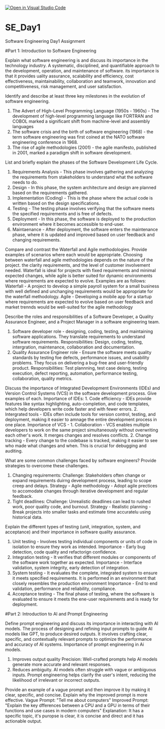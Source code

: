 [![Open in Visual Studio Code](https://classroom.github.com/assets/open-in-vscode-2e0aaae1b6195c2367325f4f02e2d04e9abb55f0b24a779b69b11b9e10269abc.svg)](https://classroom.github.com/online_ide?assignment_repo_id=18392142&assignment_repo_type=AssignmentRepo)
# SE_Day1
Software Engineering Day1 Assignment

#Part 1: Introduction to Software Engineering

Explain what software engineering is and discuss its importance in the technology industry.
A systematic, disciplined, and quantifiable approach to the development, operation, and maintenance of software. its importance is that it provides uality assurance, scalability  and efficiency, cost effectiveness, maintainability, collaboration and teamwork, innovation and competitiveness, risk management, and user satisfaction.

Identify and describe at least three key milestones in the evolution of software engineering.
1. The Advert of High-Level Programming Language (1950s - 1960s) - The development of high-level programming language like FORTRAN and COBOL marked a significant shift from machine-level and assembly languages
2. The software crisis and the birth of software engineering (1968) - the term software engineering was first coined at the NATO software engineering conference in 1968.
3. The rise of agile methodologies (2001) - the agile manifesto, published in 2001, marked a paradigm shift in software development.

List and briefly explain the phases of the Software Development Life Cycle.
1. Requirements Analysis - This phase involves gathering and analyzing the requirements from stakeholders to understand what the software needs to do.
2. Design - In this phase, the system architecture and design are planned based on the requirements gathered.
3. Implementation (Coding) - This is the phase where the actual code is written based on the design specifications.
4. Testing - The testing phase involves verifying that the software meets the specified requirements and is free of defects.
5. Deployment - In this phase, the software is deployed to the production environment where it becomes accessible to end-user.
6. Maintaenance - After deployment, the software enters the maintenance phase, where it is updated and improved based on user feedback and changing requirements.

Compare and contrast the Waterfall and Agile methodologies. Provide examples of scenarios where each would be appropriate.
Choosing between waterfall and agile methodologies depends on the nature of the project. the clarity requirements, and the level of customer involvement needed. Waterfall is ideal for projects with fixed requirements and minimal expected changes, while agile is better suited for dynamic environments where requirements are expected to evolve. Examples are as follows: Waterfall - A project to develop a simple payroll system for a small business with well defined and unchanging requirements would be appropriate for the waterfall methodology. Agile - Developing a mobile app for a startup where requirements are expected to evolve based on user feedback and market trennds would be well-suited for the agile methodology

Describe the roles and responsibilities of a Software Developer, a Quality Assurance Engineer, and a Project Manager in a software engineering team.
1. Software developer role - designing, coding, testing, and maintaining software applications. They translate requirements to understand software requirements. Responsibilities: Design, coding, testing, intergration, maintenance, collaboration and documentation.
2. Quality Assurance Engineer role - Ensure the software meets quality standards by testing foe defects, performance issues, and usability problems. They focus on delivering a bug-free and user-friendly product. Responsibilities: Test plannning, test case deisng, testing execution, defect reporting, automation, performance testing, collaboration, quality metrics.

Discuss the importance of Integrated Development Environments (IDEs) and Version Control Systems (VCS) in the software development process. Give examples of each.
Importance of IDEs: 1. Code efficiency - IDEs provide features like syntax highlighting, auto-completion, and code templates, which help developers write code faster and with fewer errors. 2. Intergrated tools - IDEs often include tools for version control, testing, and deployment, making it easier to amnage the entire development process in one place.
Importance of VCS - 1. Collaboration - VCS enables multiple developers to work on the same project simultaneously without overwriting each other's work. It merges changes and resolves conflicts. 2. Change tracking - Every change to the codebase is tracked, making it easier to see who made what changes and when. This is crucial for debugging and auditing.

What are some common challenges faced by software engineers? Provide strategies to overcome these challenges.
1. Changing requirements:
Challenge: Stakeholders often change or expand requirements duirng development process, leading to scope creep and delays.
Strategy - Agile methodology - Adopt agile prectices to accomodate changes through iterative development and regular feedback.
2. Tight deadlines:
Challenge: Unrealistic deadlines can lead to rushed work, poor quality code, and burnout.
Strategy - Realistic planning - Break projects into smaller tasks and estimate time accuratelu using historical data.

Explain the different types of testing (unit, integration, system, and acceptance) and their importance in software quality assurance.
1. Unit testing - Involves testing individual components or units of code in isolation to ensure they work as intended.
Importance - Early bug detection, code quality and refactorign confidence.
2. Integration testing - It verifies that different modules or components of the software work together as expected.
Importance - Interface validation, system integrity, early detection of integration.
3. System testing - It evaluates the complete, integrated system to ensure it meets specified requirements. It is performed in an environment that closely resembles the production environment
Importance - End to end validation, performance and reliability, compliance.
4. Acceptance testing - The final phase of testing, where the software is evaluated to ensure it meets the ene-user requirements and is ready for deployment.

#Part 2: Introduction to AI and Prompt Engineering


Define prompt engineering and discuss its importance in interacting with AI models.
The process of designing and refining input prompts to guide AI models like GPT, to produce desired outputs. It involves crafting clear, specific, and contextually relevant prompts to optimize the performance and accuracy of AI systems.
Importance of prompt engineering in Ai models.
1. Improves output quality 
Precision: Well-crafted prompts help AI models generate more accurate and relevant responses.
2. Reduces ambiguity.
AI models often struggle with vague or ambiguous inputs. Prompt engineering helps clarify the user's intent, reducing the likelihood of irrelevant or incorrect outputs.

Provide an example of a vague prompt and then improve it by making it clear, specific, and concise. Explain why the improved prompt is more effective.
Vague Prompt: "Tell me about computers"
Improved Prompt: "Explain the key dfferences between a CPU and a GPU in terms of their functions and use cases in modern computers"
Explanation:
It has a specific topic, it's puropse is clear, it is concise and direct and it has actionable output.
